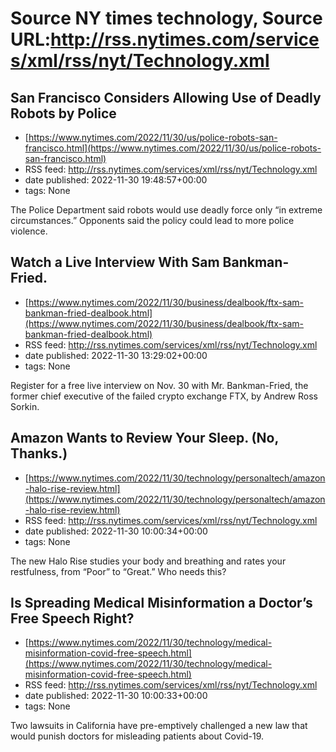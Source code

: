 # Source NY times technology, Source URL:http://rss.nytimes.com/services/xml/rss/nyt/Technology.xml

## San Francisco Considers Allowing Use of Deadly Robots by Police
 - [https://www.nytimes.com/2022/11/30/us/police-robots-san-francisco.html](https://www.nytimes.com/2022/11/30/us/police-robots-san-francisco.html)
 - RSS feed: http://rss.nytimes.com/services/xml/rss/nyt/Technology.xml
 - date published: 2022-11-30 19:48:57+00:00
 - tags: None

The Police Department said robots would use deadly force only “in extreme circumstances.” Opponents said the policy could lead to more police violence.

## Watch a Live Interview With Sam Bankman-Fried.
 - [https://www.nytimes.com/2022/11/30/business/dealbook/ftx-sam-bankman-fried-dealbook.html](https://www.nytimes.com/2022/11/30/business/dealbook/ftx-sam-bankman-fried-dealbook.html)
 - RSS feed: http://rss.nytimes.com/services/xml/rss/nyt/Technology.xml
 - date published: 2022-11-30 13:29:02+00:00
 - tags: None

Register for a free live interview on Nov. 30 with Mr. Bankman-Fried, the former chief executive of the failed crypto exchange FTX, by Andrew Ross Sorkin.

## Amazon Wants to Review Your Sleep. (No, Thanks.)
 - [https://www.nytimes.com/2022/11/30/technology/personaltech/amazon-halo-rise-review.html](https://www.nytimes.com/2022/11/30/technology/personaltech/amazon-halo-rise-review.html)
 - RSS feed: http://rss.nytimes.com/services/xml/rss/nyt/Technology.xml
 - date published: 2022-11-30 10:00:34+00:00
 - tags: None

The new Halo Rise studies your body and breathing and rates your restfulness, from “Poor” to “Great.” Who needs this?

## Is Spreading Medical Misinformation a Doctor’s Free Speech Right?
 - [https://www.nytimes.com/2022/11/30/technology/medical-misinformation-covid-free-speech.html](https://www.nytimes.com/2022/11/30/technology/medical-misinformation-covid-free-speech.html)
 - RSS feed: http://rss.nytimes.com/services/xml/rss/nyt/Technology.xml
 - date published: 2022-11-30 10:00:33+00:00
 - tags: None

Two lawsuits in California have pre-emptively challenged a new law that would punish doctors for misleading patients about Covid-19.

